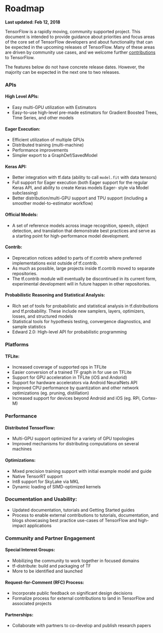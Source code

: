 # Roadmap
**Last updated: Feb 12, 2018**

TensorFlow is a rapidly moving, community supported project. This document is intended 
to provide guidance about priorities and focus areas of the core set of TensorFlow 
developers and about functionality that can be expected in the upcoming releases of 
TensorFlow. Many of these areas are driven by  community use cases, and we welcome 
further 
[contributions](https://github.com/tensorflow/tensorflow/blob/master/CONTRIBUTING.md) 
to TensorFlow.

The features below do not have concrete release dates. However, the majority can be 
expected in the next one to two releases. 

### APIs
#### High Level APIs:
* Easy multi-GPU utilization with Estimators
* Easy-to-use high-level pre-made estimators for Gradient Boosted Trees, Time Series, and other models

#### Eager Execution:
* Efficient utilization of multiple GPUs
* Distributed training (multi-machine)
* Performance improvements
* Simpler export to a GraphDef/SavedModel 

#### Keras API:
* Better integration with tf.data (ability to call `model.fit` with data tensors)
* Full support for Eager execution (both Eager support for the regular Keras API, and ability 
to create Keras models Eager- style via Model subclassing)
* Better distribution/multi-GPU support and TPU support (including a smoother model-to-estimator workflow)

#### Official Models:
* A set of reference models across image recognition, speech, object detection, and 
  translation that demonstrate best practices and serve as a starting point for 
  high-performance model development.

#### Contrib:
* Deprecation notices added to parts of tf.contrib where preferred implementations exist outside of tf.contrib.
* As much as possible, large projects inside tf.contrib moved to separate repositories.
* The tf.contrib module will eventually be discontinued in its current form, experimental development will in future happen in other repositories.


#### Probabilistic Reasoning and Statistical Analysis:
* Rich set of tools for probabilistic and statistical analysis in tf.distributions 
  and tf.probability. These include new samplers, layers, optimizers, losses, and structured models
* Statistical tools for hypothesis testing, convergence diagnostics, and sample statistics
* Edward 2.0: High-level API for probabilistic programming

### Platforms
#### TFLite:
* Increased coverage of supported ops in TFLite
* Easier conversion of a trained TF graph in for use on TFLite
* Support for GPU acceleration in TFLite (iOS and Andorid)
* Support for hardware accelerators via Android NeuralNets API 
* Improved CPU performance by quantization and other network optimizations (eg. pruning, distillation)
* Increased support for devices beyond Android and iOS (eg. RPi, Cortex-M)

### Performance
#### Distributed TensorFlow:
* Multi-GPU support optimized for a variety of GPU topologies
* Improved mechanisms for distributing computations on several machines

#### Optimizations:
* Mixed precision training support with initial example model and guide
* Native TensorRT support
* Int8 support for SkyLake via MKL
* Dynamic loading of SIMD-optimized kernels

### Documentation and Usability:
* Updated documentation, tutorials and Getting Started guides
* Process to enable external contributions to tutorials, documentation, and blogs showcasing best practice use-cases of TensorFlow and high-impact applications

### Community and Partner Engagement
#### Special Interest Groups: 
* Mobilizing the community to work together in focused domains
* tf-distribute: build and packaging of TF
* More to be identified and launched

#### Request-for-Comment (RFC) Process:
* Incorporate public feedback on significant design decisions
* Formalize process for external contributions to land in TensorFlow and associated projects 

#### Partnerships:
* Collaborate with partners to co-develop and publish research papers





